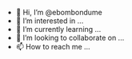 - 👋 Hi, I’m @ebombondume
- 👀 I’m interested in ...
- 🌱 I’m currently learning ...
- 💞️ I’m looking to collaborate on ...
- 📫 How to reach me ...

<!---
ebombondume/ebombondume is a ✨ special ✨ repository because its `README.md` (this file) appears on your GitHub profile.
You can click the Preview link to take a look at your changes.
--->
